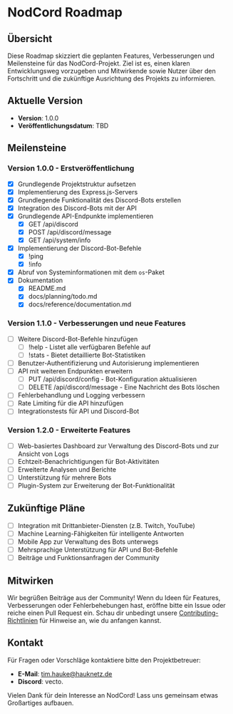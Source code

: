 # NodCord Roadmap

## Übersicht

Diese Roadmap skizziert die geplanten Features, Verbesserungen und Meilensteine für das NodCord-Projekt. Ziel ist es, einen klaren Entwicklungsweg vorzugeben und Mitwirkende sowie Nutzer über den Fortschritt und die zukünftige Ausrichtung des Projekts zu informieren.

## Aktuelle Version

- **Version**: 1.0.0
- **Veröffentlichungsdatum**: TBD

## Meilensteine

### Version 1.0.0 - Erstveröffentlichung

- [x] Grundlegende Projektstruktur aufsetzen
- [x] Implementierung des Express.js-Servers
- [x] Grundlegende Funktionalität des Discord-Bots erstellen
- [x] Integration des Discord-Bots mit der API
- [x] Grundlegende API-Endpunkte implementieren
  - [x] GET /api/discord
  - [x] POST /api/discord/message
  - [x] GET /api/system/info
- [x] Implementierung der Discord-Bot-Befehle
  - [x] !ping
  - [x] !info
- [x] Abruf von Systeminformationen mit dem `os`-Paket
- [x] Dokumentation
  - [x] README.md
  - [x] docs/planning/todo.md
  - [x] docs/reference/documentation.md

### Version 1.1.0 - Verbesserungen und neue Features

- [ ] Weitere Discord-Bot-Befehle hinzufügen
  - [ ] !help - Listet alle verfügbaren Befehle auf
  - [ ] !stats - Bietet detaillierte Bot-Statistiken
- [ ] Benutzer-Authentifizierung und Autorisierung implementieren
- [ ] API mit weiteren Endpunkten erweitern
  - [ ] PUT /api/discord/config - Bot-Konfiguration aktualisieren
  - [ ] DELETE /api/discord/message - Eine Nachricht des Bots löschen
- [ ] Fehlerbehandlung und Logging verbessern
- [ ] Rate Limiting für die API hinzufügen
- [ ] Integrationstests für API und Discord-Bot

### Version 1.2.0 - Erweiterte Features

- [ ] Web-basiertes Dashboard zur Verwaltung des Discord-Bots und zur Ansicht von Logs
- [ ] Echtzeit-Benachrichtigungen für Bot-Aktivitäten
- [ ] Erweiterte Analysen und Berichte
- [ ] Unterstützung für mehrere Bots
- [ ] Plugin-System zur Erweiterung der Bot-Funktionalität

## Zukünftige Pläne

- [ ] Integration mit Drittanbieter-Diensten (z.B. Twitch, YouTube)
- [ ] Machine Learning-Fähigkeiten für intelligente Antworten
- [ ] Mobile App zur Verwaltung des Bots unterwegs
- [ ] Mehrsprachige Unterstützung für API und Bot-Befehle
- [ ] Beiträge und Funktionsanfragen der Community

## Mitwirken

Wir begrüßen Beiträge aus der Community! Wenn du Ideen für Features, Verbesserungen oder Fehlerbehebungen hast, eröffne bitte ein Issue oder reiche einen Pull Request ein. Schau dir unbedingt unsere [Contributing-Richtlinien](../process/contributing.md) für Hinweise an, wie du anfangen kannst.

## Kontakt

Für Fragen oder Vorschläge kontaktiere bitte den Projektbetreuer:

- **E-Mail**: tim.hauke@hauknetz.de
- **Discord**: vecto.

Vielen Dank für dein Interesse an NodCord! Lass uns gemeinsam etwas Großartiges aufbauen.
